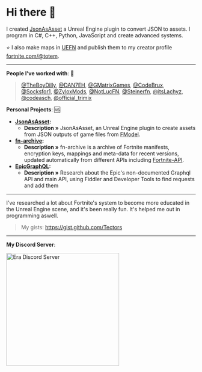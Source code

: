 # Hi there 👋

I created [JsonAsAsset](https://github.com/JsonAsAsset/JsonAsAsset) a Unreal Engine plugin to convert JSON to assets. I program in C#, C++, Python, JavaScript and create advanced systems.

⭐ I also make maps in [UEFN](https://dev.epicgames.com/community/fortnite/getting-started/uefn) and publish them to my creator profile [fortnite.com/@totem](https://www.fortnite.com/@totem).

--------

**People I've worked with**: 🌌
<br> 
> [@TheBoyDilly](https://x.com/TheBoyDilly), [@DAN7EH](https://x.com/DAN7EH), [@GMatrixGames](https://x.com/GMatrixGames), [@CodeBrux](https://x.com/CodeBrux), [@Socksfor1](https://x.com/Socksfor1), [@ZyloxMods](https://x.com/ZyloxMods), [@NotLucFN](https://x.com/NotLucFN), [@Steinerfn](https://x.com/Steinerfn), [@itsLachyz](https://x.com/itsLachyz), [@codeasch](https://x.com/codeasch), [@official_trimix](https://x.com/official_trimix)

**Personal Projects**: 🆚
<br> 
* **[JsonAsAsset](https://github.com/JsonAsAsset/JsonAsAsset):**
  * **Description »** JsonAsAsset, an Unreal Engine plugin to create assets from JSON outputs of game files from [FModel](https://github.com/4sval/FModel).
* **[fn-archive](https://github.com/Tectors/fn-archive):**
  * **Description »** fn-archive is a archive of Fortnite manifests, encryption keys, mappings and meta-data for recent versions, updated automatically from different APIs including [Fortnite-API](https://fortnite-api.com).
* **[EpicGraphQL](https://github.com/Tectors/EpicGraphQL):**
  * **Description »** Research about the Epic's non-documented Graphql API and main API, using Fiddler and Developer Tools to find requests and add them

--------

I've researched a lot about Fortnite's system to become more educated in the Unreal Engine scene, and it's been really fun. It's helped me out in programming aswell.
> My gists: https://gist.github.com/Tectors

--------

**My Discord Server**:
<br> <p align="">
    <a href="http://discord.gg/quakz">
        <img src="https://discordapp.com/api/guilds/1270127316617400400/widget.png?style=banner2&theme=dark" width="300px;" alt="Era Discord Server"/>
    </a>
</p>
